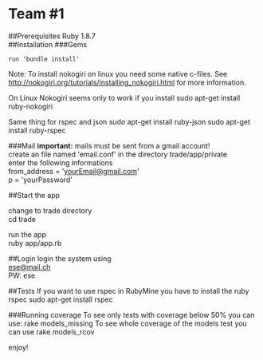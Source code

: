 Team #1
===============
##Prerequisites
Ruby 1.8.7  
##Installation
###Gems

    run 'bundle install'

Note: To install nokogiri on linux you need some native c-files. See
http://nokogiri.org/tutorials/installing_nokogiri.html for more
information.

On Linux Nokogiri seems only to work if you install
    sudo apt-get install ruby-nokogiri

Same thing for rspec and json
    sudo apt-get install ruby-json
    sudo apt-get install ruby-rspec

###Mail
**important:** mails must be sent from a gmail account!    
create an file named 'email.conf' in the directory trade/app/private    
enter the following informations    
 from_address = 'yourEmail@gmail.com'  
 p = 'yourPassword' 
  
##Start the app

change to trade directory  
    cd trade
  
run the app  
    ruby app/app.rb

##Login
login the system using  
ese@mail.ch  
PW: ese 

##Tests
If you want to use rspec in RubyMine you have to install the ruby rspec
    sudo apt-get install rspec

###Running coverage
To see only tests with coverage below 50% you can use:
    rake models_missing
To see whole coverage of the models test you can use
    rake models_rcov

enjoy!